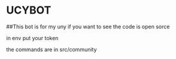 # UCYBOT

##This bot is for my uny if you want to see the code is open sorce

in env put your token

the commands are in src/community
